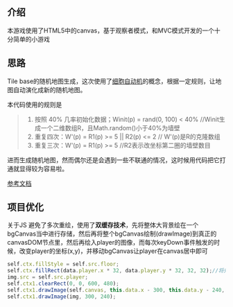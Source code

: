 ## 介绍 ##
本游戏使用了HTML5中的canvas，基于观察者模式，和MVC模式开发的一个十分简单的小游戏
## 思路 ##
Tile base的随机地图生成，这次使用了[细胞自动机](https://baike.baidu.com/item/%E5%85%83%E8%83%9E%E8%87%AA%E5%8A%A8%E6%9C%BA)的概念，根据一定规则，让地图自动演化成新的随机地图。

本代码使用的规则是
> 1. 按照 40% 几率初始化数据；Winit(p) = rand(0, 100) < 40% //Winit生成一个二维数组R，且Math.random()小于40%为墙壁
> 2. 重复四次：W'(p) = R1(p) >= 5 || R2(p) <= 2 // W'(p)是R的克隆数组
> 3. 重复三次：W'(p) = R1(p) >= 5 //R2表示改坐标第二圈的墙壁数目

进而生成随机地图，然而偶尔还是会遇到一些不联通的情况，这时候用代码把它打通就显得较为容易啦。

[参考文档](https://www.indienova.com/indie-game-development/procedural-content-generation-tile-based-random-cave-map/)

## 项目优化 ##
关于JS
  避免了多次重绘，使用了**双缓存技术**，先将整体大背景绘在一个bgCanvas当中进行存储，然后再将整个bgCanvas绘制(drawImage)到真正的canvasDOM节点里，然后再绘入player的图像，而每次keyDown事件触发的时候，改变player的坐标(x,y)，并移动bgCanvas让player在canvas居中即可
  ``` javascript
self.ctx.fillStyle = self.src.floor;
self.ctx.fillRect(data.player.x * 32, data.player.y * 32, 32, 32);//将先前的位置改成地板，从而去掉之前的物体
img.src = self.src.player;
self.ctx1.clearRect(0, 0, 600, 480);
self.ctx1.drawImage(self.canvas, this.data.x - 300, this.data.y - 240, 600, 480, 0, 0, 600, 480);
self.ctx1.drawImage(img, 300, 240);
  ```

